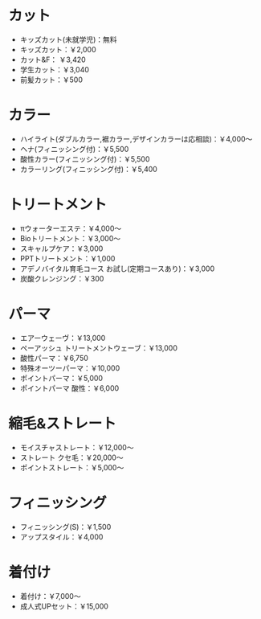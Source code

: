 # カット
- キッズカット(未就学児)：無料
- キッズカット：￥2,000
- カット&F： ￥3,420
- 学生カット：￥3,040
- 前髪カット：￥500

# カラー
- ハイライト(ダブルカラー,裾カラー,デザインカラーは応相談)：￥4,000～
- ヘナ(フィニッシング付)：￥5,500
- 酸性カラー(フィニッシング付)：￥5,500
- カラーリング(フィニッシング付)：￥5,400

# トリートメント
- πウォーターエステ：￥4,000～
- Bioトリートメント：￥3,000～
- スキャルプケア：￥3,000
- PPTトリートメント：￥1,000
- アデノバイタル育毛コース お試し(定期コースあり)：￥3,000
- 炭酸クレンジング：￥300

# パーマ
- エアーウェーヴ：￥13,000
- ペーアッシュ トリートメントウェーブ：￥13,000
- 酸性パーマ：￥6,750
- 特殊オーツーパーマ：￥10,000
- ポイントパーマ：￥5,000
- ポイントパーマ 酸性：￥6,000

# 縮毛&ストレート
- モイスチャストレート：￥12,000～
- ストレート クセ毛：￥20,000～
- ポイントストレート：￥5,000～

# フィニッシング
- フィニッシング(S)：￥1,500
- アップスタイル：￥4,000

# 着付け
- 着付け：￥7,000～
- 成人式UPセット：￥15,000
